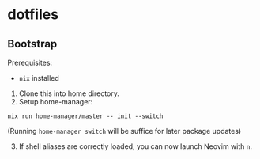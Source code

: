# dotfiles

## Bootstrap

Prerequisites:
- `nix` installed

1. Clone this into home directory.
2. Setup home-manager:

```shell
nix run home-manager/master -- init --switch
```

(Running `home-manager switch` will be suffice for later package updates)

3. If shell aliases are correctly loaded, you can now launch Neovim with `n`.
